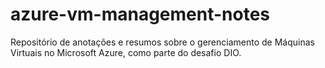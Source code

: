 # azure-vm-management-notes
Repositório de anotações e resumos sobre o gerenciamento de Máquinas Virtuais no Microsoft Azure, como parte do desafio DIO.

